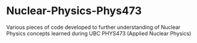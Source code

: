 # Nuclear-Physics-Phys473
Various pieces of code developed to further understanding of Nuclear Physics concepts learned during UBC PHYS473 (Applied Nuclear Physics)
